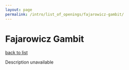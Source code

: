 ```yaml
---
layout: page
permalink: /intro/list_of_openings/fajarowicz-gambit/
---
```


# Fajarowicz Gambit

[back to list](..)

Description unavailable